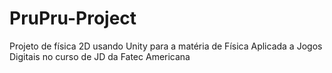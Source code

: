 # PruPru-Project
Projeto de física 2D usando Unity para a matéria de Física Aplicada a Jogos Digitais no curso de JD da Fatec Americana 
